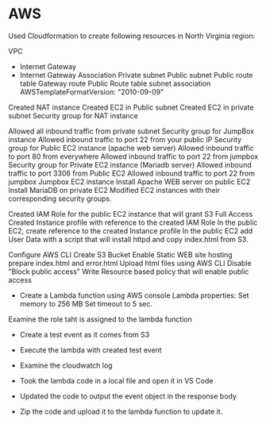 # AWS

Used Cloudformation to create following resources in North Virginia region:

VPC
- Internet Gateway
- Internet Gateway Association
Private subnet
Public subnet
Public route table
Gateway route
Public Route table subnet association
AWSTemplateFormatVersion: "2010-09-09"

Created NAT instance
Created EC2 in Public subnet
Created EC2 in private subnet
Security group for NAT instance

Allowed all inbound traffic from private subnet
Security group for JumpBox instance
Allowed inbound traffic to port 22 from your public IP
Security group for Public EC2 instance (apache web server)
Allowed inbound traffic to port 80 from everywhere
Allowed inbound traffic to port 22 from jumpbox
Security group for Private EC2 instance (Mariadb server)
Allowed inbound traffic to port 3306 from Public EC2
Allowed inbound traffic to port 22 from jumpbox
Jumpbox EC2 instance
Install Apache WEB server on public EC2
Install MariaDB on private EC2
Modified EC2 instances with their corresponding security groups.

Created IAM Role for the public EC2 instance that will grant S3 Full Access
Created Instance profile with reference to the created IAM Role
In the public EC2, create reference to the created Instance profile
In the public EC2 add User Data with a script that will install httpd and copy index.html from S3.

Configure AWS CLI
Create S3 Bucket
Enable Static WEB site hosting
prepare index.html and error.html
Upload html files using AWS CLI
Disable "Block public access"
Write Resource based policy that will enable public access

- Create a Lambda function using AWS console
Lambda properties:
Set memory to 256 MB
Set timeout to 5 sec.

Examine the role taht is assigned to the lambda function
- Create a test event as it comes from S3
- Execute the lambda with created test event
- Examine the cloudwatch log

- Took the lambda code in a local file and open it in VS Code
- Updated the code to output the event object in the response body
- Zip the code and upload it to the lambda function to update it.
